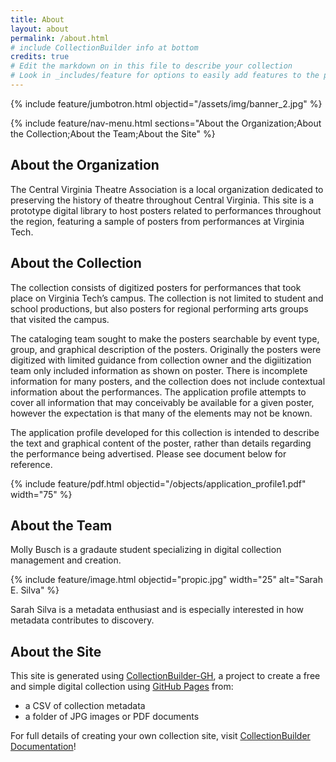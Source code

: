 ```yaml
---
title: About
layout: about
permalink: /about.html
# include CollectionBuilder info at bottom
credits: true
# Edit the markdown on in this file to describe your collection
# Look in _includes/feature for options to easily add features to the page
---
```


{% include feature/jumbotron.html objectid="/assets/img/banner_2.jpg" %}

{% include feature/nav-menu.html sections="About the Organization;About the Collection;About the Team;About the Site" %}

## About the Organization
  The Central Virginia Theatre Association is a local organization dedicated to preserving the history of theatre throughout Central Virginia. This site is a prototype digital library to host posters related to performances throughout the region, featuring a sample of posters from performances at Virginia Tech.

## About the Collection

  The collection consists of digitized posters for performances that took place on Virginia Tech’s campus. The collection is not limited to student and school productions, but also posters for regional performing arts groups that visited the campus. 
  
  The cataloging team sought to make the posters searchable by event type, group, and graphical description of the posters. Originally the posters were digitized with limited guidance from collection owner and the digiitization team only included information as shown on poster. There is incomplete information for many posters, and the collection does not include contextual information about the performances. The application profile attempts to cover all information that may conceivably be available for a given poster, however the expectation is that many of the elements may not be known. 
  
  The application profile developed for this collection is intended to describe the text and graphical content of the poster, rather than details regarding the performance being advertised. Please see document below for reference.

{% include feature/pdf.html objectid="/objects/application_profile1.pdf" width="75" %}

## About the Team

Molly Busch is a gradaute student specializing in digital collection management and creation.

{% include feature/image.html objectid="propic.jpg" width="25" alt="Sarah E. Silva" %}

Sarah Silva is a metadata enthusiast and is especially interested in how metadata contributes to discovery. 


## About the Site

This site is generated using [CollectionBuilder-GH](https://collectionbuilding.github.io/gh/), a project to create a free and simple digital collection using [GitHub Pages](https://pages.github.com/) from: 

- a CSV of collection metadata
- a folder of JPG images or PDF documents

For full details of creating your own collection site, visit [CollectionBuilder Documentation](https://collectionbuilder.github.io/cb-docs/)!


